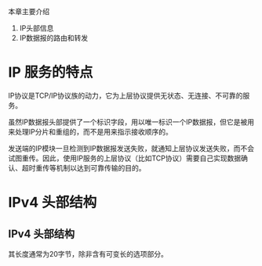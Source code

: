 本章主要介绍
1. IP头部信息
2. IP数据报的路由和转发

# IP 服务的特点
IP协议是TCP/IP协议族的动力，它为上层协议提供无状态、无连接、不可靠的服务。

虽然IP数据报头部提供了一个标识字段，用以唯一标识一个IP数据报，但它是被用来处理IP分片和重组的，而不是用来指示接收顺序的。

发送端的IP模块一旦检测到IP数据报发送失败，就通知上层协议发送失败，而不会试图重传。因此，使用IP服务的上层协议（比如TCP协议）需要自己实现数据确认、超时重传等机制以达到可靠传输的目的。

# IPv4 头部结构
## IPv4 头部结构
其长度通常为20字节，除非含有可变长的选项部分。
